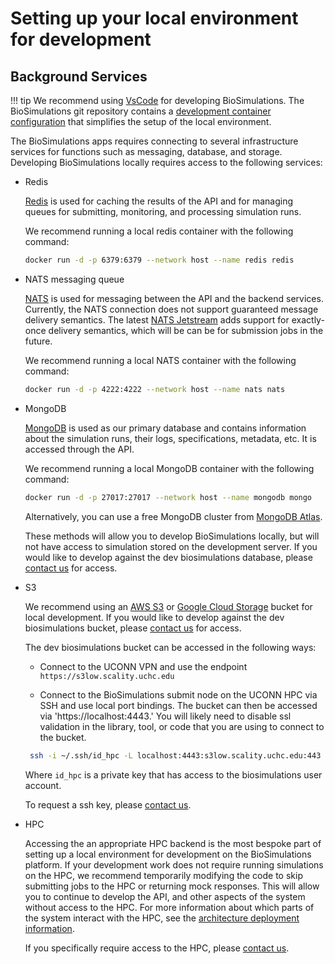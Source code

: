 # Setting up your local environment for development 

## Background Services

!!! tip 
    We recommend using [VsCode](https://code.visualstudio.com/) for developing BioSimulations. The BioSimulations git repository contains a [development container](https://code.visualstudio.com/docs/remote/containers) [configuration](https://github.com/biosimulations/biosimulations/blob/dev/.devcontainer/devcontainer.json) that simplifies the setup of the local environment.

The BioSimulations apps requires connecting to several infrastructure services for functions such as messaging, database, and storage. Developing BioSimulations locally requires access to the following services:

- Redis

    [Redis](https://redis.io/) is used for caching the results of the API and for managing queues for submitting, monitoring, and processing simulation runs.

    We recommend running a local redis container with the following command:

    ```bash
    docker run -d -p 6379:6379 --network host --name redis redis
    ```

- NATS messaging queue

    [NATS](https://docs.nats.io/) is used for messaging between the API and the backend services. Currently, the NATS connection does not support guaranteed message delivery semantics. The latest [NATS Jetstream](https://docs.nats.io/nats-concepts/jetstream) adds support for exactly-once delivery semantics, which will be can be for submission jobs in the future.

    We recommend running a local NATS container with the following command:

    ```bash
    docker run -d -p 4222:4222 --network host --name nats nats
    ```

- MongoDB

    [MongoDB](https://docs.mongodb.com/) is used as our primary database and contains information about the simulation runs, their logs, specifications, metadata, etc. It is accessed through the API.

    We recommend running a local MongoDB container with the following command:
    ```bash
    docker run -d -p 27017:27017 --network host --name mongodb mongo
    ```

    Alternatively, you can use a free MongoDB cluster from [MongoDB Atlas](https://www.mongodb.com/cloud/atlas/).

    These methods will allow you to develop BioSimulations locally, but will not have access to simulation stored on the development server. If you would like to develop against the dev biosimulations database, please [contact us](/about/contact/) for access.

- S3

    We recommend using an [AWS S3](https://aws.amazon.com/s3/) or [Google Cloud Storage](https://cloud.google.com/storage/) bucket for local development. If you would like to develop against the dev biosimulations bucket, please [contact us](/about/contact/) for access.

    The dev biosimulations bucket can be accessed in the following ways: 
    
    - Connect to the UCONN VPN and use the endpoint `https://s3low.scality.uchc.edu`

    - Connect to the BioSimulations submit node on the UCONN HPC via SSH and use local port bindings. The bucket can then be accessed via 'https://localhost:4443.' You will likely need to disable ssl validation in the library, tool, or code that you are using to connect to the bucket. 

    ```bash
     ssh -i ~/.ssh/id_hpc -L localhost:4443:s3low.scality.uchc.edu:443 crbmapi@biosim-submit-ext.cam.uchc.edu
    ```
     Where `id_hpc` is a private key that has access to the biosimulations user account. 

     To request a ssh key, please [contact us](/about/contact/).

- HPC
    
    Accessing the an appropriate HPC backend is the most bespoke part of setting up a local environment for development on the BioSimulations platform. If your development work does not require running simulations on the HPC, we recommend temporarily modifying the code to skip submitting jobs to the HPC or returning mock responses. This will allow you to continue to develop the API, and other aspects of the system without access to the HPC. For more information about which parts of the system interact with the HPC, see the [architecture deployment information](../architecture/deployment.md).

     If you specifically require access to the HPC, please [contact us](/about/contact/).



